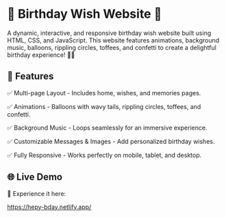 # 🎉 Birthday Wish Website 🎂
A dynamic, interactive, and responsive birthday wish website built using HTML, CSS, and JavaScript. This website features animations, background music, balloons, rippling circles, toffees, and confetti to create a delightful birthday experience! 🎈🎶

## 🚀 Features
✅ Multi-page Layout - Includes home, wishes, and memories pages.

✅ Animations - Balloons with wavy tails, rippling circles, toffees, and confetti.

✅ Background Music - Loops seamlessly for an immersive experience.

✅ Customizable Messages & Images - Add personalized birthday wishes.

✅ Fully Responsive - Works perfectly on mobile, tablet, and desktop.

## 🌐 Live Demo
🎉 Experience it here:

https://hepy-bday.netlify.app/

